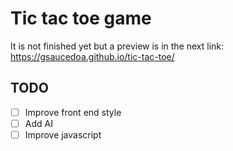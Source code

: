 # Tic tac toe game

It is not finished yet but a preview is in the next link: https://gsaucedoa.github.io/tic-tac-toe/

## TODO

- [ ] Improve front end style
- [ ] Add AI
- [ ] Improve javascript
